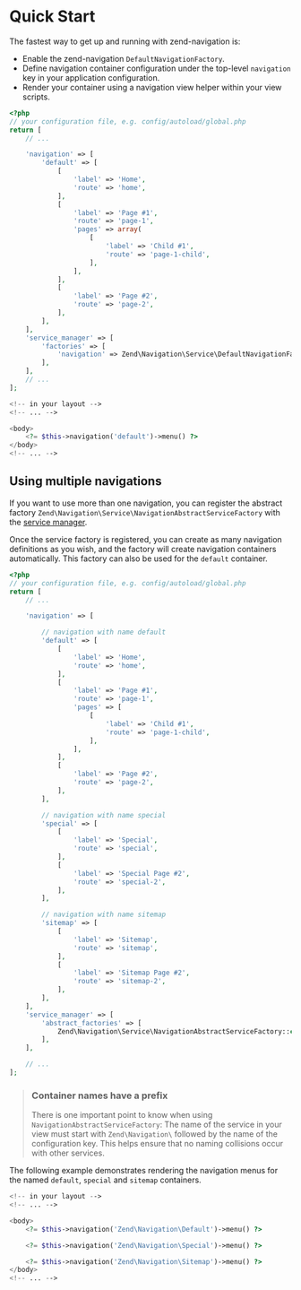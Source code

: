 # Quick Start

The fastest way to get up and running with zend-navigation is:

- Enable the zend-navigation `DefaultNavigationFactory`.
- Define navigation container configuration under the top-level `navigation` key
  in your application configuration.
- Render your container using a navigation view helper within your view scripts.

```php
<?php
// your configuration file, e.g. config/autoload/global.php
return [
    // ...

    'navigation' => [
        'default' => [
            [
                'label' => 'Home',
                'route' => 'home',
            ],
            [
                'label' => 'Page #1',
                'route' => 'page-1',
                'pages' => array(
                    [
                        'label' => 'Child #1',
                        'route' => 'page-1-child',
                    ],
                ],
            ],
            [
                'label' => 'Page #2',
                'route' => 'page-2',
            ],
        ],
    ],
    'service_manager' => [
        'factories' => [
            'navigation' => Zend\Navigation\Service\DefaultNavigationFactory::class,
        ],
    ],
    // ...
];
```

```php
<!-- in your layout -->
<!-- ... -->

<body>
    <?= $this->navigation('default')->menu() ?>
</body>
<!-- ... -->
```

## Using multiple navigations

If you want to use more than one navigation, you can register the abstract factory
`Zend\Navigation\Service\NavigationAbstractServiceFactory` with the
[service manager](https://github.com/zendframework/zend-servicemanager).

Once the service factory is registered, you can create as many navigation
definitions as you wish, and the factory will create navigation containers
automatically. This factory can also be used for the `default` container.

```php
<?php
// your configuration file, e.g. config/autoload/global.php
return [
    // ...

    'navigation' => [

        // navigation with name default
        'default' => [
            [
                'label' => 'Home',
                'route' => 'home',
            ],
            [
                'label' => 'Page #1',
                'route' => 'page-1',
                'pages' => [
                    [
                        'label' => 'Child #1',
                        'route' => 'page-1-child',
                    ],
                ],
            ],
            [
                'label' => 'Page #2',
                'route' => 'page-2',
            ],
        ],

        // navigation with name special
        'special' => [
            [
                'label' => 'Special',
                'route' => 'special',
            ],
            [
                'label' => 'Special Page #2',
                'route' => 'special-2',
            ],
        ],

        // navigation with name sitemap
        'sitemap' => [
            [
                'label' => 'Sitemap',
                'route' => 'sitemap',
            ],
            [
                'label' => 'Sitemap Page #2',
                'route' => 'sitemap-2',
            ],
        ],
    ],
    'service_manager' => [
        'abstract_factories' => [
            Zend\Navigation\Service\NavigationAbstractServiceFactory::class,
        ],
    ],

    // ...
];
```

> ### Container names have a prefix
>
> There is one important point to know when using
> `NavigationAbstractServiceFactory`: The name of the service in your view must
> start with `Zend\Navigation\` followed by the name of the configuration key.
> This helps ensure that no naming collisions occur with other services.

The following example demonstrates rendering the navigation menus for the named
`default`, `special` and `sitemap` containers.

```php
<!-- in your layout -->
<!-- ... -->

<body>
    <?= $this->navigation('Zend\Navigation\Default')->menu() ?>

    <?= $this->navigation('Zend\Navigation\Special')->menu() ?>

    <?= $this->navigation('Zend\Navigation\Sitemap')->menu() ?>
</body>
<!-- ... -->
```
